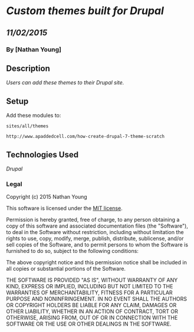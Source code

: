 # _Custom themes built for Drupal_
## _11/02/2015_
### By [Nathan Young]
## Description

_Users can add these themes to their Drupal site._

## Setup

Add these modules to:

```
sites/all/themes
```

```
http://www.apaddedcell.com/how-create-drupal-7-theme-scratch
```

## Technologies Used
_Drupal_

### Legal
Copyright (c) 2015 Nathan Young

This software is licensed under the [MIT license](https://en.wikipedia.org/wiki/MIT_License).

Permission is hereby granted, free of charge, to any person obtaining a copy of this software and associated documentation files (the "Software"), to deal in the Software without restriction, including without limitation the rights to use, copy, modify, merge, publish, distribute, sublicense, and/or sell copies of the Software, and to permit persons to whom the Software is furnished to do so, subject to the following conditions:

The above copyright notice and this permission notice shall be included in all copies or substantial portions of the Software.

THE SOFTWARE IS PROVIDED "AS IS", WITHOUT WARRANTY OF ANY KIND, EXPRESS OR IMPLIED, INCLUDING BUT NOT LIMITED TO THE WARRANTIES OF MERCHANTABILITY, FITNESS FOR A PARTICULAR PURPOSE AND NONINFRINGEMENT. IN NO EVENT SHALL THE AUTHORS OR COPYRIGHT HOLDERS BE LIABLE FOR ANY CLAIM, DAMAGES OR OTHER LIABILITY, WHETHER IN AN ACTION OF CONTRACT, TORT OR OTHERWISE, ARISING FROM, OUT OF OR IN CONNECTION WITH THE SOFTWARE OR THE USE OR OTHER DEALINGS IN THE SOFTWARE.
